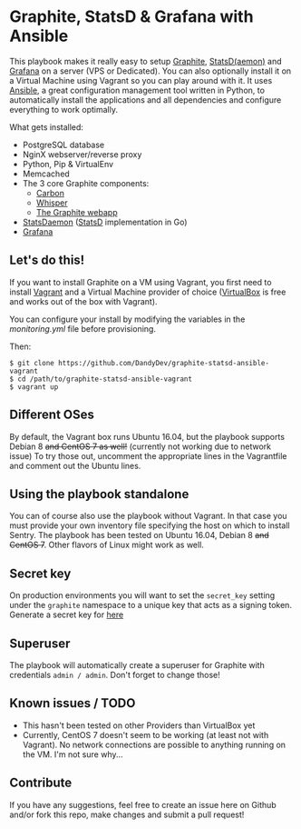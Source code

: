 # Graphite, StatsD & Grafana with Ansible

This playbook makes it really easy to setup [Graphite](http://graphite.readthedocs.org/en/latest/), [StatsD(aemon)](https://github.com/bitly/statsdaemon) and [Grafana](http://grafana.org/) on a server (VPS or Dedicated). You can also optionally install it on a Virtual Machine using Vagrant so you can play around with it. It uses [Ansible](http://www.ansible.com/), a great configuration management tool written in Python, to automatically install the applications and all dependencies and configure everything to work optimally.

What gets installed:

*  PostgreSQL database
*  NginX webserver/reverse proxy
*  Python, Pip & VirtualEnv
*  Memcached
*  The 3 core Graphite components:
	* [Carbon](https://github.com/graphite-project/carbon)
	* [Whisper](https://github.com/graphite-project/whisper)
	* [The Graphite webapp](https://github.com/graphite-project/graphite-web)
* [StatsDaemon](https://github.com/bitly/statsdaemon) ([StatsD](https://github.com/etsy/statsd) implementation in Go)
* [Grafana](http://grafana.org/)

## Let's do this!

If you want to install Graphite on a VM using Vagrant, you first need to install [Vagrant](http://www.vagrantup.com/) and a Virtual Machine provider of choice ([VirtualBox](https://www.virtualbox.org/) is free and works out of the box with Vagrant).

You can configure your install by modifying the variables in the _monitoring.yml_ file before provisioning.

Then: 

```
$ git clone https://github.com/DandyDev/graphite-statsd-ansible-vagrant
$ cd /path/to/graphite-statsd-ansible-vagrant
$ vagrant up
```

## Different OSes

By default, the Vagrant box runs Ubuntu 16.04, but the playbook supports Debian 8 ~~and CentOS 7 as well!~~ (currently not working due to network issue) To try those out, uncomment the appropriate lines in the Vagrantfile and comment out the Ubuntu lines.

## Using the playbook standalone

You can of course also use the playbook without Vagrant. In that case you must provide your own inventory file specifying the host on which to install Sentry. The playbook has been tested on Ubuntu 16.04, Debian 8 ~~and CentOS 7~~. Other flavors of Linux might work as well.

## Secret key

On production environments you will want to set the ``secret_key`` setting under the ``graphite`` namespace to a unique key that acts as a signing token. Generate a secret key for [here](http://www.miniwebtool.com/django-secret-key-generator/)

## Superuser

The playbook will automatically create a superuser for Graphite with credentials `admin / admin`. Don't forget to change those!

## Known issues / TODO

* This hasn't been tested on other Providers than VirtualBox yet
* Currently, CentOS 7 doesn't seem to be working (at least not with Vagrant). No network connections are possible to anything running on the VM. I'm not sure why...

## Contribute

If you have any suggestions, feel free to create an issue here on Github and/or fork this repo, make changes and submit a pull request!
